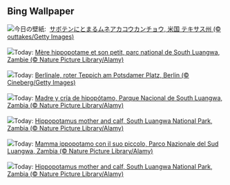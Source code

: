 ## Bing Wallpaper
![](https://www.bing.com/th?id=OHR.BackyardBird_JA-JP7123530976_UHD.jpg&w=1000)今日の壁紙: &nbsp;[サボテンにとまるムネアカコウカンチョウ, 米国 テキサス州 (© outtakes/Getty Images)](https://www.bing.com/th?id=OHR.BackyardBird_JA-JP7123530976_UHD.jpg)
<br><br/>
![](https://www.bing.com/th?id=OHR.HippopotamusDay_FR-FR5524617155_UHD.jpg&w=1000)Today: [Mère hippopotame et son petit, parc national de South Luangwa, Zambie (© Nature Picture Library/Alamy)](https://www.bing.com/th?id=OHR.HippopotamusDay_FR-FR5524617155_UHD.jpg)
<br><br/>
![](https://www.bing.com/th?id=OHR.BerlinalePalast_DE-DE2536739383_UHD.jpg&w=1000)Today: [Berlinale, roter Teppich am Potsdamer Platz, Berlin (© Cineberg/Getty Images)](https://www.bing.com/th?id=OHR.BerlinalePalast_DE-DE2536739383_UHD.jpg)
<br><br/>
![](https://www.bing.com/th?id=OHR.HippopotamusDay_ES-ES1187827553_UHD.jpg&w=1000)Today: [Madre y cría de hipopótamo, Parque Nacional de South Luangwa, Zambia (© Nature Picture Library/Alamy)](https://www.bing.com/th?id=OHR.HippopotamusDay_ES-ES1187827553_UHD.jpg)
<br><br/>
![](https://www.bing.com/th?id=OHR.HippopotamusDay_EN-GB3159174291_UHD.jpg&w=1000)Today: [Hippopotamus mother and calf, South Luangwa National Park, Zambia (© Nature Picture Library/Alamy)](https://www.bing.com/th?id=OHR.HippopotamusDay_EN-GB3159174291_UHD.jpg)
<br><br/>
![](https://www.bing.com/th?id=OHR.HippopotamusDay_IT-IT9950254763_UHD.jpg&w=1000)Today: [Mamma ippopotamo con il suo piccolo, Parco Nazionale del Sud Luangwa, Zambia (© Nature Picture Library/Alamy)](https://www.bing.com/th?id=OHR.HippopotamusDay_IT-IT9950254763_UHD.jpg)
<br><br/>
![](https://www.bing.com/th?id=OHR.HippopotamusDay_PT-BR4524933452_UHD.jpg&w=1000)Today: [Hippopotamus mother and calf, South Luangwa National Park, Zambia (© Nature Picture Library/Alamy)](https://www.bing.com/th?id=OHR.HippopotamusDay_PT-BR4524933452_UHD.jpg)
<br><br/>
